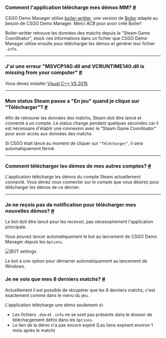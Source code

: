 <a class="anchor" id="how"></a>

### Comment l'application télécharge mes démos MM? [#](/fr/docs/downloads#how)

CSGO Demo Manager utilise [boiler-writter](https://github.com/akiver/boiler-writter), une version de [Boiler](https://bitbucket.org/ACB/boiler/) adapté au besoin de CSGO Demo Manager. Merci _ACB_ pour avoir créé Boiler!

Boiler-writter retrouve les données des matchs depuis le "Steam Game Coordinator", stock ces informations dans un fichier que CSGO Demo Manager utilise ensuite pour télécharger les démos et générer leur fichier `.info`.

---

<a class="anchor" id="msvcp"></a>

### J'ai une erreur "MSVCP140.dll and VCRUNTIME140.dll is missing from your computer" [#](/fr/docs/downloads#msvcp)

Vous devez installer [Visual C++ VS 2015](https://www.microsoft.com/en-us/download/details.aspx?id=48145).

---

<a class="anchor" id="steam-status"></a>

### Mon status Steam passe a "En jeu" quand je clique sur "Télécharger"? [#](/fr/docs/downloads#steam-status)

Afin de retrouver les données des matchs, Steam doit être lancé et connecté a un compte.
Le status change pendant quelques secondes car il est nécessaire d'établir une connexion avec le "Steam Game Coordinator" pour avoir accès aux données des matchs.

Si CSGO était lancé au moment de cliquer sur `"Télécharger"`, il sera automatiquement fermé.

---

<a class="anchor" id="others-accounts"></a>

### Comment télécharger les démos de mes autres comptes? [#](/fr/docs/downloads#others-accounts)

L'application télécharge les démos du compte Steam actuellement connecté. Vous devez vous connecter sur le compte que vous désirez pour télécharger les démos de ce dernier.

---

<a class="anchor" id="notifications"></a>

### Je ne reçois pas de notification pour télécharger mes nouvelles démos? [#](/fr/docs/downloads#notifications)

Le bot doit être lancé pour les recevoir, pas nécessairement l'application principale.

Vous pouvez lancer automatiquement le bot au lancement de CSGO Demo Manager depuis les `Options`.

![BOT settings](/images/docs/downloads/bot-settings.png)

<p class="has-text-warning">Le bot a une option pour démarrer automatiquement au lancement de Windows.</p>

<a class="anchor" id="matches-number"></a>

### Je ne vois que mes 8 derniers matchs? [#](/fr/docs/downloads#matches-number)

Actuellement il est possible de récupérer que les 8 derniers matchs, c'est exactement comme dans le menu du jeu.

L'application télécharge une démo seulement si:

- Les fichiers `.dem` et `.info` ne se sont pas présents dans le dossier de téléchargement défini dans les `Options`.
- Le lien de la démo n'a pas encore expiré (Les liens expirent environ 1 mois après le match)
